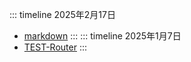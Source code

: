 ::: timeline 2025年2月17日
- <a href="/interview/markdown.html">markdown</a>
::: 
::: timeline 2025年1月7日
- <a href="/interview/TEST-Router.html">TEST-Router</a>
::: 
